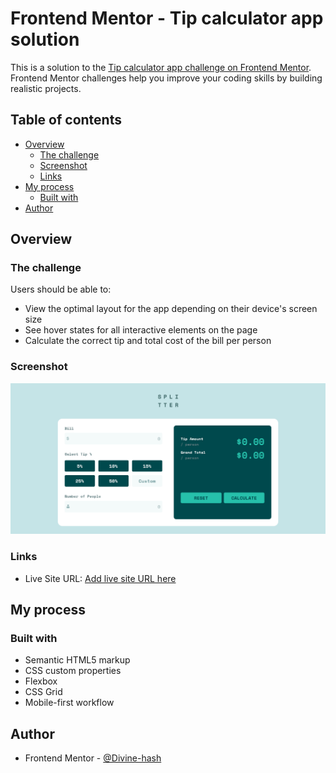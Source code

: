 # Frontend Mentor - Tip calculator app solution

This is a solution to the [Tip calculator app challenge on Frontend Mentor](https://www.frontendmentor.io/challenges/tip-calculator-app-ugJNGbJUX). Frontend Mentor challenges help you improve your coding skills by building realistic projects.

## Table of contents

- [Overview](#overview)
  - [The challenge](#the-challenge)
  - [Screenshot](#screenshot)
  - [Links](#links)
- [My process](#my-process)
  - [Built with](#built-with)
- [Author](#author)

## Overview

### The challenge

Users should be able to:

- View the optimal layout for the app depending on their device's screen size
- See hover states for all interactive elements on the page
- Calculate the correct tip and total cost of the bill per person

### Screenshot

![](/images/screenshot.png)

### Links

- Live Site URL: [Add live site URL here](https://divine-hash.github.io/tip-calculator/)

## My process

### Built with

- Semantic HTML5 markup
- CSS custom properties
- Flexbox
- CSS Grid
- Mobile-first workflow

## Author

- Frontend Mentor - [@Divine-hash](https://www.frontendmentor.io/profile/yourusername)
